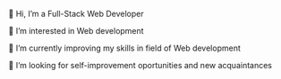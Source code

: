 👋 Hi, I’m a Full-Stack Web Developer

👀 I’m interested in Web development

🌱 I’m currently improving my skills in field of Web development

💞️ I’m looking for self-improvement oportunities and new acquaintances
